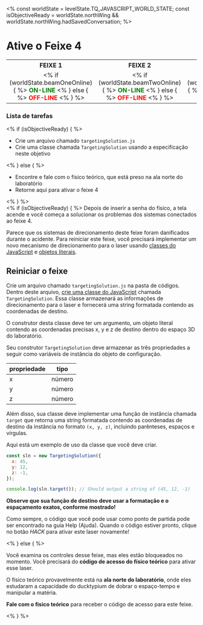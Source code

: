 <%
const worldState = levelState.TQ_JAVASCRIPT_WORLD_STATE;
const isObjectiveReady = worldState.northWing &&
worldState.northWing.hadSavedConversation;
%>

# Ative o Feixe 4

<style>
table.lasers {
  margin-top: 10px;
}
table.lasers th, table.lasers td {
  text-align: center !important;
}
table.lasers td span {
  font-weight: bold;
}
table.lasers td span.on {
  color: green;
}
table.lasers td span.off {
  color: red;
}
</style>
<table class="lasers">
  <tr>
    <th>FEIXE 1</th>
    <th>FEIXE 2</th>
    <th>FEIXE 3</th>
    <th>FEIXE 4</th>
  </tr>
  <tr>
    <td>
      <% if (worldState.beamOneOnline) { %>
        <span class="on">ON-LINE</span>
      <% } else { %>
        <span class="off">OFF-LINE</span>
      <% } %>
    </td>
    <td>
      <% if (worldState.beamTwoOnline) { %>
      <span class="on">ON-LINE</span>
      <% } else { %>
        <span class="off">OFF-LINE</span>
      <% } %>
    </td>
    <td>
      <% if (worldState.beamThreeOnline) { %>
      <span class="on">ON-LINE</span>
      <% } else { %>
        <span class="off">OFF-LINE</span>
      <% } %>
    </td>
    <td>
      <% if (worldState.beamFourOnline) { %>
      <span class="on">ON-LINE</span>
      <% } else { %>
        <span class="off">OFF-LINE</span>
      <% } %>
    </td>
  </tr>
</table>
<div class="aside">
<h3>Lista de tarefas</h3>
<% 
if (isObjectiveReady) {
%>
<ul>
  <li>Crie um arquivo chamado <code>targetingSolution.js</code></li>
  <li>Crie uma classe chamada <code>TargetingSolution</code> usando a especificação neste objetivo</li>
</ul>
<% } else { %>
<ul>
  <li>Encontre e fale com o físico teórico, que está preso na ala norte do laboratório</li>
  <li>Retorne aqui para ativar o feixe 4</li>
</ul>
<% } %>
</div>
<% if (isObjectiveReady) { %>
Depois de inserir a senha do físico, a tela acende e você começa a solucionar os problemas dos sistemas conectados ao feixe 4.

Parece que os sistemas de direcionamento deste feixe foram danificados durante o acidente. Para reiniciar este feixe, você precisará implementar um novo mecanismo de direcionamento para o laser usando [classes do JavaScript](https://javascript.info/class) e [objetos literais](https://javascript.info/object#literals-and-properties).

## Reiniciar o feixe

Crie um arquivo chamado `targetingSolution.js` na pasta de códigos. Dentro deste arquivo, [crie uma classe do JavaScript](https://javascript.info/class) chamada `TargetingSolution`. Essa classe armazenará as informações de direcionamento para o laser e fornecerá uma string formatada contendo as coordenadas de destino.

O construtor desta classe deve ter um argumento, um objeto literal contendo as coordenadas precisas x, y e z de destino dentro do espaço 3D do laboratório.

Seu construtor `TargetingSolution` deve armazenar as três propriedades a seguir como variáveis de instância do objeto de configuração.

| propriedade| tipo|
|----------|----------|
| x| número|
| y| número|
| z| número|

Além disso, sua classe deve implementar uma função de instância chamada `target` que retorna uma string formatada contendo as coordenadas de destino da instância no formato `(x, y, z)`, incluindo parênteses, espaços e vírgulas.

Aqui está um exemplo de uso da classe que você deve criar.

```js
const sln = new TargetingSolution({
  x: 45,
  y: 12,
  z: -1,
});

console.log(sln.target()); // Should output a string of (45, 12, -1)
```

**Observe que sua função de destino deve usar a formatação e o espaçamento exatos, conforme mostrado!**

Como sempre, o código que você pode usar como ponto de partida pode ser encontrado na guia Help (Ajuda). Quando o código estiver pronto, clique no botão _HACK_ para ativar este laser novamente!

<% } else { %>

Você examina os controles desse feixe, mas eles estão bloqueados no momento. Você precisará do **código de acesso do físico teórico** para ativar esse laser.

O físico teórico provavelmente está na **ala norte do laboratório**, onde eles estudaram a capacidade do ducktypium de dobrar o espaço-tempo e manipular a matéria.

**Fale com o físico teórico** para receber o código de acesso para este feixe.

<% } %>